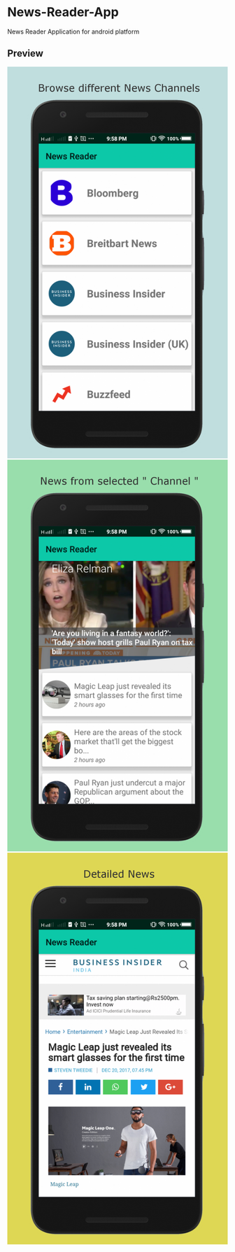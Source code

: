 # News-Reader-App
News Reader Application for android platform

## Preview
![Preview 1](/NewsReaderPics/1.png)
![Preview 2](/NewsReaderPics/2.png)
![Preview 3](/NewsReaderPics/3.png)


